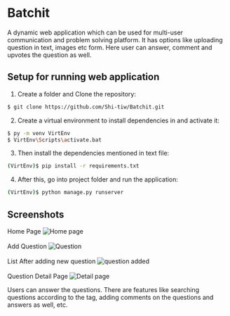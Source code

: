 # Batchit
A dynamic web application which can be used for multi-user communication and problem solving platform. It has options like uploading question in text, images etc form. Here user can answer, comment and upvotes the question as well.

## Setup for running web application

1. Create a folder and Clone the repository:
```sh
$ git clone https://github.com/Shi-tiw/Batchit.git
```

2. Create a virtual environment to install dependencies in and activate it:
```sh
$ py -m venv VirtEnv
$ VirtEnv\Scripts\activate.bat
```

3. Then install the dependencies mentioned in text file:
```sh
(VirtEnv)$ pip install -r requirements.txt
```

4. After this, go into project folder and run the application:
```sh
(VirtEnv)$ python manage.py runserver
```

## Screenshots
Home Page
![Home page](https://user-images.githubusercontent.com/56690927/151129309-458126af-e240-4650-aaf3-f3300f3d707d.png)
<br>
<br>
Add Question
![Question](https://user-images.githubusercontent.com/56690927/151129648-c1259f8f-2570-4501-9be9-c529ca3ea6fd.png)
<br>
<br>
List After adding new question
![question added](https://user-images.githubusercontent.com/56690927/151129847-3e328376-616a-465e-a465-8e9a1b5c9f14.png)
<br>
<br>
Question Detail Page
![Detail page](https://user-images.githubusercontent.com/56690927/151129984-58fa847b-a6f0-41cc-b7ca-7326f9b6d7d9.png)

Users can answer the questions. There are features like searching questions according to the tag, adding comments on the questions and answers as well, etc. 
